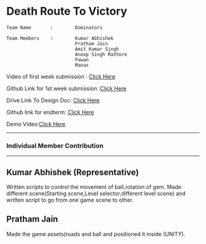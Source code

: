 # Death Route To Victory
```
Team Name       :        Dominators

Team Members    :        Kumar Abhishek
                         Pratham Jain
                         Amit Kumar Singh
                         Anoop Singh Rathore
                         Pawan
                         Manas
```
Video of first week submission : [Click Here](https://drive.google.com/file/d/18OkGrqV8RNnlJEcZ54kigrr7UMN1CXV7/view?usp=sharing)

Github Link for 1st week submission :[Click Here](https://github.com/kabhishek20/evaluation-1)

Drive Link To Design Doc: [Click Here](https://docs.google.com/document/d/161-L78ks1iEg2R0ZMZS0-N3ZoGo4MRaCXnFEcvzJKsg/edit?usp=sharing)

Github link for endterm: [Click Here](https://github.com/kabhishek20/Death-Route-To-Victory)

Demo Video:[Click Here](https://drive.google.com/file/d/1R0UXPUSGQBILp2bLlLHK7NLH2iMCc8-Y/view?usp=sharing)

---

### Individual Member Contribution
---

## Kumar Abhishek (Representative)
Written scripts to control the movement of ball,rotation of gem. Made different scene(Starting scene,Level selector,different level scene) and written script to go from one game scene to other.

## Pratham Jain 
Made the game assets(roads and ball and positioned it inside (UNITY).

